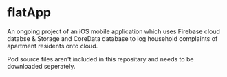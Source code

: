 # flatApp

An ongoing project of an iOS mobile application which uses Firebase cloud databse & Storage and CoreData database to log household complaints of apartment residents onto cloud.

Pod source files aren't included in this repositary and needs to be downloaded seperately.
